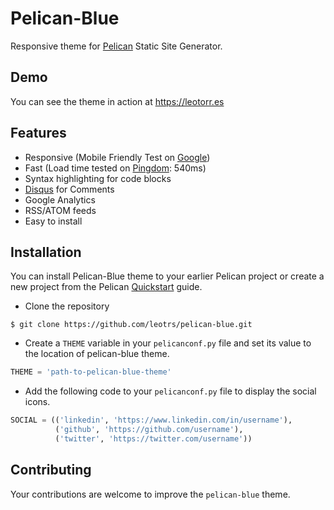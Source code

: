 # Pelican-Blue

Responsive theme for [Pelican](http://blog.getpelican.com/) Static Site
Generator.

## Demo

You can see the theme in action at https://leotorr.es

## Features

* Responsive (Mobile Friendly Test on
  [Google](https://www.google.com/webmasters/tools/mobile-friendly/?url=https%3A%2F%2Fparbhatpuri.com%2F))
* Fast (Load time tested on
  [Pingdom](http://tools.pingdom.com/fpt/#!/bT0Pry/https://parbhatpuri.com/):
  540ms)
* Syntax highlighting for code blocks
* [Disqus](https://disqus.com/) for Comments
* Google Analytics
* RSS/ATOM feeds
* Easy to install

## Installation

You can install Pelican-Blue theme to your earlier Pelican project or
create a new project from the Pelican
[Quickstart](http://docs.getpelican.com/en/3.6.3/quickstart.html) guide.

* Clone the repository

```
$ git clone https://github.com/leotrs/pelican-blue.git
```

* Create a `THEME` variable in your `pelicanconf.py` file and set its value
  to the location of pelican-blue theme.

```python
THEME = 'path-to-pelican-blue-theme'
```

* Add the following code to your `pelicanconf.py` file to display the
  social icons.

```python
SOCIAL = (('linkedin', 'https://www.linkedin.com/in/username'),
          ('github', 'https://github.com/username'),
          ('twitter', 'https://twitter.com/username'))
```

## Contributing

Your contributions are welcome to improve the `pelican-blue` theme.
